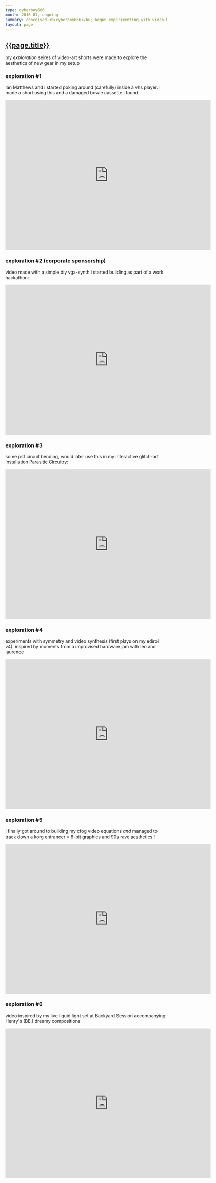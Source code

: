 ```yaml
---
type: cyberboy666
month: 2016-01, ongoing
summary: conceived <b>cyberboy666</b>; begun experimenting with video-bending , collecting obsolete video hardware, making some video-art shorts
layout: page
---
```


## [ {{page.title}} ]({{page.url}})

my _exploration_ seires of video-art shorts were made to explore the aesthetics of new gear in my setup 

### exploration \#1

Ian Matthews and i started poking around (carefully) inside a vhs player. i made a short using this and a damaged bowie cassette i found:

<iframe src="https://player.vimeo.com/video/152856019?title=0&byline=0&portrait=0" width="640" height="468" frameborder="0" webkitallowfullscreen mozallowfullscreen allowfullscreen></iframe>

### exploration \#2 (corporate sponsorship)

video made with a simple diy vga-synth i started building as part of a work hackathon:

<iframe src="https://player.vimeo.com/video/167594348?title=0&byline=0&portrait=0" width="640" height="468" frameborder="0" webkitallowfullscreen mozallowfullscreen allowfullscreen></iframe>

### exploration \#3

some ps1 circuit bending, would later use this in my interactive glitch-art installation [Parasitic Circuitry]:

<iframe src="https://player.vimeo.com/video/185451870?title=0&byline=0&portrait=0" width="640" height="468" frameborder="0" webkitallowfullscreen mozallowfullscreen allowfullscreen></iframe>

### exploration \#4

experiments with symmetry and video synthesis (first plays on my edirol v4). inspired by moments from a improvised hardware jam with leo and laurence

<iframe src="https://player.vimeo.com/video/186395616?title=0&byline=0&portrait=0" width="640" height="468" frameborder="0" webkitallowfullscreen mozallowfullscreen allowfullscreen></iframe>

### exploration \#5

i finally got around to building my cfog video equations _and_ managed to track down a korg entrancer =  8-bit graphics and 90s rave aesthetics !

<iframe src="https://player.vimeo.com/video/218259638?title=0&byline=0&portrait=0" width="640" height="468" frameborder="0" webkitallowfullscreen mozallowfullscreen allowfullscreen></iframe>

### exploration \#6

video inspired by my live liquid light set at Backyard Session accompanying Henry's (BE.) dreamy compositions 

<iframe src="https://player.vimeo.com/video/220289019?title=0&byline=0&portrait=0" width="640" height="468" frameborder="0" webkitallowfullscreen mozallowfullscreen allowfullscreen></iframe>

[Parasitic Circuitry]: {{site.url}}/diy/parasiticcircuitry